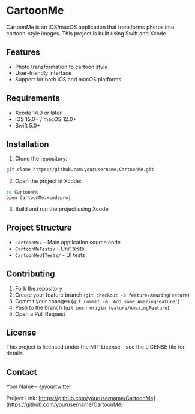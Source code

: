 # CartoonMe

CartoonMe is an iOS/macOS application that transforms photos into cartoon-style images. This project is built using Swift and Xcode.

## Features

- Photo transformation to cartoon style
- User-friendly interface
- Support for both iOS and macOS platforms

## Requirements

- Xcode 14.0 or later
- iOS 15.0+ / macOS 12.0+
- Swift 5.0+

## Installation

1. Clone the repository:
```bash
git clone https://github.com/yourusername/CartoonMe.git
```

2. Open the project in Xcode:
```bash
cd CartoonMe
open CartoonMe.xcodeproj
```

3. Build and run the project using Xcode

## Project Structure

- `CartoonMe/` - Main application source code
- `CartoonMeTests/` - Unit tests
- `CartoonMeUITests/` - UI tests

## Contributing

1. Fork the repository
2. Create your feature branch (`git checkout -b feature/AmazingFeature`)
3. Commit your changes (`git commit -m 'Add some AmazingFeature'`)
4. Push to the branch (`git push origin feature/AmazingFeature`)
5. Open a Pull Request

## License

This project is licensed under the MIT License - see the LICENSE file for details.

## Contact

Your Name - [@yourtwitter](https://twitter.com/yourtwitter)

Project Link: [https://github.com/yourusername/CartoonMe](https://github.com/yourusername/CartoonMe) 
